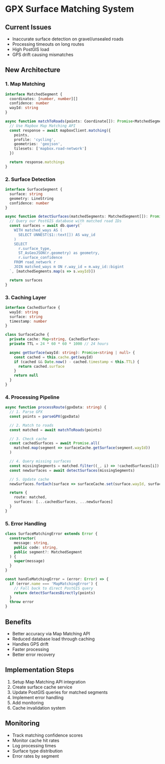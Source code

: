 # GPX Surface Matching System

## Current Issues
- Inaccurate surface detection on gravel/unsealed roads
- Processing timeouts on long routes
- High PostGIS load
- GPS drift causing mismatches

## New Architecture

### 1. Map Matching
```typescript
interface MatchedSegment {
  coordinates: [number, number][]
  confidence: number
  wayId: string
}

async function matchToRoads(points: Coordinate[]): Promise<MatchedSegment[]> {
  // Use Mapbox Map Matching API
  const response = await mapboxClient.matching({
    points,
    profile: 'cycling',
    geometries: 'geojson',
    tilesets: ['mapbox.road-network']
  })

  return response.matchings
}
```

### 2. Surface Detection
```typescript
interface SurfaceSegment {
  surface: string
  geometry: LineString
  confidence: number
}

async function detectSurfaces(matchedSegments: MatchedSegment[]): Promise<SurfaceSegment[]> {
  // Query our PostGIS database with matched road IDs
  const surfaces = await db.query(`
    WITH matched_ways AS (
      SELECT UNNEST($1::text[]) AS way_id
    )
    SELECT 
      r.surface_type,
      ST_AsGeoJSON(r.geometry) as geometry,
      r.surface_confidence
    FROM road_network r
    JOIN matched_ways m ON r.way_id = m.way_id::bigint
  `, [matchedSegments.map(s => s.wayId)])

  return surfaces
}
```

### 3. Caching Layer
```typescript
interface CachedSurface {
  wayId: string
  surface: string
  timestamp: number
}

class SurfaceCache {
  private cache: Map<string, CachedSurface>
  private TTL = 24 * 60 * 60 * 1000 // 24 hours

  async getSurface(wayId: string): Promise<string | null> {
    const cached = this.cache.get(wayId)
    if (cached && Date.now() - cached.timestamp < this.TTL) {
      return cached.surface
    }
    return null
  }
}
```

### 4. Processing Pipeline
```typescript
async function processRoute(gpxData: string) {
  // 1. Parse GPX
  const points = parseGPX(gpxData)

  // 2. Match to roads
  const matched = await matchToRoads(points)

  // 3. Check cache
  const cachedSurfaces = await Promise.all(
    matched.map(segment => surfaceCache.getSurface(segment.wayId))
  )

  // 4. Query missing surfaces
  const missingSegments = matched.filter((_, i) => !cachedSurfaces[i])
  const newSurfaces = await detectSurfaces(missingSegments)

  // 5. Update cache
  newSurfaces.forEach(surface => surfaceCache.set(surface.wayId, surface))

  return {
    route: matched,
    surfaces: [...cachedSurfaces, ...newSurfaces]
  }
}
```

### 5. Error Handling
```typescript
class SurfaceMatchingError extends Error {
  constructor(
    message: string,
    public code: string,
    public segment?: MatchedSegment
  ) {
    super(message)
  }
}

const handleMatchingError = (error: Error) => {
  if (error.name === 'MapMatchingError') {
    // Fall back to direct PostGIS query
    return detectSurfacesDirectly(points)
  }
  throw error
}
```

## Benefits
- Better accuracy via Map Matching API
- Reduced database load through caching
- Handles GPS drift
- Faster processing
- Better error recovery

## Implementation Steps
1. Setup Map Matching API integration
2. Create surface cache service
3. Update PostGIS queries for matched segments
4. Implement error handling
5. Add monitoring
6. Cache invalidation system

## Monitoring
- Track matching confidence scores
- Monitor cache hit rates
- Log processing times
- Surface type distribution
- Error rates by segment